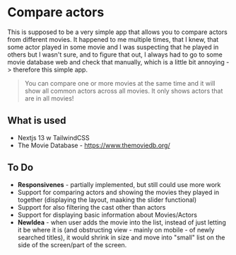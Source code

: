 # Compare actors

This is supposed to be a very simple app that allows you to compare actors from different movies. It happened to me
multiple times, that I knew, that some actor played in some movie and I was suspecting that he played in others but
I wasn't sure, and to figure that out, I always had to go to some movie database web and check that manually, which
is a little bit annoying -> therefore this simple app.

> You can compare one or more movies at the same time and it will show all common actors across all movies. It only shows actors that are in all movies!

## What is used

- Nextjs 13 w TailwindCSS
- The Movie Database - https://www.themoviedb.org/

## To Do

- **Responsivenes** - partially implemented, but still could use more work
- Support for comparing actors and showing the movies they played in together (displaying the layout, maaking the slider functional)
- Support for also filtering the cast other than actors
- Support for displaying basic information about Movies/Actors
- **NewIdea** - when user adds the movie into the list, instead of just letting it be where it is (and obstructing view - mainly on mobile - of newly searched titles), it would shrink in size and move into "small" list on the side of the screen/part of the screen.
